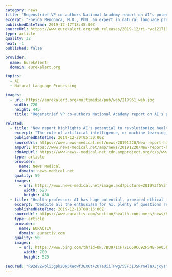 ```yaml
---
category: news
title: "Regenstrief VP co-authors National Academy report on AI's potential to improve health"
excerpt: "Eneida Mendonca, M.D., PhD, an expert in natural language processing, machine learning, predictive analytics and AI adoption, is a co-author of \"Artificial Intelligence in Health Care: The Hope, The Hype, The Promise, and The Peril,\" a National Academy of Medicine (NAM) Special Publication. Other authors are from Harvard University, the Mayo ..."
publishedDateTime: 2019-12-17T18:45:00Z
sourceUrl: https://www.eurekalert.org/pub_releases/2019-12/ri-rvc121719.php
type: article
quality: 32
heat: -1
published: false

provider:
  name: EurekAlert!
  domain: eurekalert.org

topics:
  - AI
  - Natural Language Processing

images:
  - url: https://eurekalert.org/multimedia/pub/web/219961_web.jpg
    width: 720
    height: 445
    title: "Regenstrief VP co-authors National Academy report on AI's potential to improve health"

related:
  - title: "New report highlights AI's potential to revolutionize health care"
    excerpt: "The role of artificial intelligence, or machine learning, will be pivotal as the industry wrestles with a gargantuan amount of data that could improve -- or muddle -- health and cost priorities, according to a National Academy of Medicine Special Publication on the use of AI in health care. Yet, the current explosion of investment and ..."
    publishedDateTime: 2019-12-20T05:30:00Z
    sourceUrl: https://www.news-medical.net/news/20191220/New-report-highlights-AIs-potential-to-revolutionize-health-care.aspx
    ampUrl: https://www.news-medical.net/amp/news/20191220/New-report-highlights-AIs-potential-to-revolutionize-health-care.aspx
    cdnAmpUrl: https://www-news--medical-net.cdn.ampproject.org/c/s/www.news-medical.net/amp/news/20191220/New-report-highlights-AIs-potential-to-revolutionize-health-care.aspx
    type: article
    provider:
      name: News Medical
      domain: news-medical.net
    quality: 59
    images:
      - url: https://www.news-medical.net/image.axd?picture=2019%2f5%2ffuturistic_techno_design_on_background_of_supercomputer_data_center_-_Image_-_Timofeev_Vladimir_M1_402c068791b640469e416c4f55d84afe-620x480.jpg
        width: 620
        height: 480
  - title: "Health professor: AI has huge potential, provided ethical issues can be solved"
    excerpt: "Despite all the enthusiasm for AI, plenty of questions remain when it comes to the link between AI and ethics in the field of healthcare. This is particularly the case with regards to patients’ protection of privacy and data. Among those is the use of patient data for commercial purposes, Brkljačić says, as some AI products will eventually ..."
    publishedDateTime: 2019-12-18T08:15:00Z
    sourceUrl: https://www.euractiv.com/section/health-consumers/news/health-professor-ai-has-huge-potential-provided-ethical-issues-can-be-solved/
    type: article
    provider:
      name: EURACTIV
      domain: euractiv.com
    quality: 50
    images:
      - url: https://www.bing.com/th?id=ON.7B3971CF721659CC92F54BF6A05F432C
        width: 700
        height: 525

secured: "R92eVZwbli3gpk2QN3XWowf3GX6t+2UTaUiiTPwg/5SF3IJSRrn4laXJjcysmsysGprCdbvlGK7/BAPZy1BhHeBh62OII44L74bGmQSOX+MJP+/NISl05IpkO9mULm/8WFlozlWmiaIBeQ61ihxp1RIvJK5kgwVNOVqeqJAu/dRAx2Uh7J8rpovQ94t7TynMdYpQgmbR5t0o/GFOUc3Jc2GXaXUnO5oyH2J0tQ039SXTKGyUt8W1LKZMAzg3vI4DnX/J6CwlkCOp2rexg9BDUw==;hlPH/Y5eOYI2fINmmIfgbg=="
---
```


